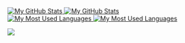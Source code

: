 <a href="https://github.com/itaditya#gh-dark-mode-only">
  <img src="https://github-readme-stats-sigma-five.vercel.app/api?username=arichorn&hide=contribs&show_icons=true&theme=dark#gh-dark-mode-only" alt="My GitHub Stats" />
</a>

<a href="https://github.com/itaditya#gh-light-mode-only">
  <img src="https://github-readme-stats-sigma-five.vercel.app/api?username=arichorn&hide=contribs&show_icons=true&theme=light#gh-light-mode-only" alt="My GitHub Stats" />
</a>

<br/>

<a href="https://github.com/itaditya#gh-dark-mode-only">
  <img src="https://github-readme-stats-sigma-five.vercel.app/api/top-langs/?username=arichorn&layout=compact&theme=dark#gh-dark-mode-only" alt="My Most Used Languages" />
</a>

<a href="https://github.com/itaditya#gh-light-mode-only">
  <img src="https://github-readme-stats-sigma-five.vercel.app/api/top-langs/?username=arichorn&layout=compact&theme=light#gh-light-mode-only" alt="My Most Used Languages" />
</a>

![](https://komarev.com/ghpvc/?username=arichorn)
